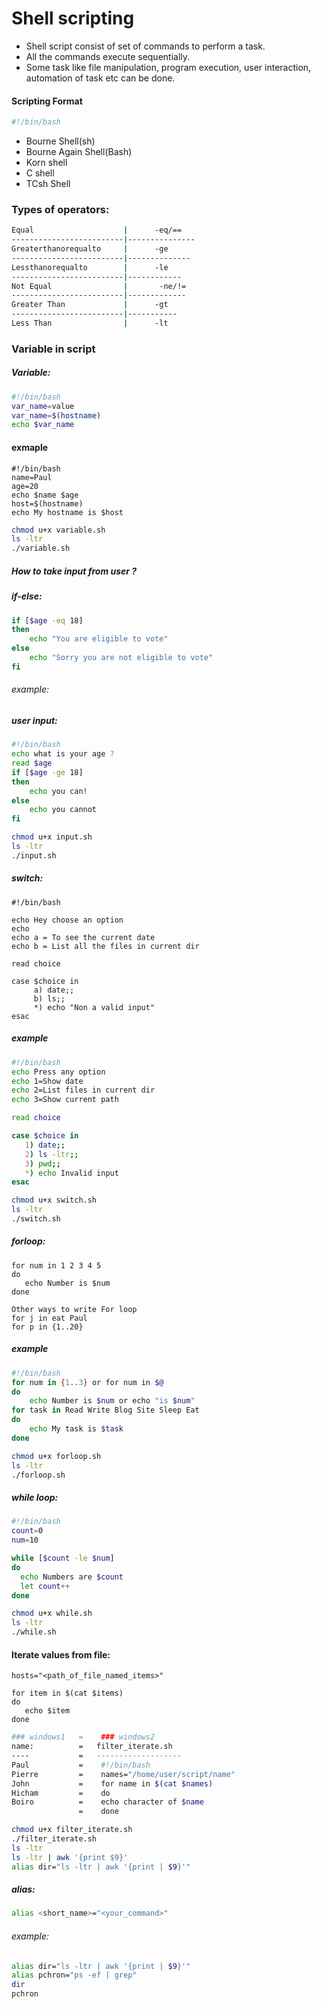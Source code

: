 # Shell scripting 

* Shell script consist of set of commands to perform a task.
* All the commands execute sequentially.
* Some task like file manipulation, program execution, user interaction, automation of task etc can be done.

#### Scripting Format
```bash
#!/bin/bash
```
- Bourne Shell(sh)
- Bourne Again Shell(Bash)
- Korn shell
- C shell
- TCsh Shell

### Types of operators:
```bash
Equal                    |      -eq/==
-------------------------|---------------
Greaterthanorequalto     |      -ge
-------------------------|--------------
Lessthanorequalto        |      -le
-------------------------|------------
Not Equal                |       -ne/!=
-------------------------|-------------
Greater Than             |      -gt
-------------------------|-----------
Less Than                |      -lt
```

### Variable in script
##### Variable:
```bash
#!/bin/bash
var_name=value
var_name=$(hostname)
echo $var_name
```
#### exmaple
```
#!/bin/bash
name=Paul
age=20
echo $name $age
host=$(hostname)
echo My hostname is $host
```
```bash
chmod u+x variable.sh
ls -ltr
./variable.sh
```


##### How to take input from user ?
##### if-else:
```bash
if [$age -eq 18]
then
    echo "You are eligible to vote"
else
    echo "Sorry you are not eligible to vote"
fi
```
###### example:

##### user input:
```bash
#!/bin/bash
echo what is your age ?
read $age
if [$age -ge 18]
then
    echo you can!
else
    echo you cannot
fi
```
```bash
chmod u+x input.sh
ls -ltr
./input.sh
```

##### switch:
```
#!/bin/bash

echo Hey choose an option
echo
echo a = To see the current date
echo b = List all the files in current dir

read choice

case $choice in
     a) date;;
     b) ls;;
     *) echo "Non a valid input"
esac
```
##### example
```bash
#!/bin/bash
echo Press any option
echo 1=Show date
echo 2=List files in current dir
echo 3=Show current path

read choice

case $choice in
   1) date;;
   2) ls -ltr;;
   3) pwd;;
   *) echo Invalid input
esac
```
```bash
chmod u+x switch.sh
ls -ltr
./switch.sh
```

##### forloop:
```
for num in 1 2 3 4 5
do
   echo Number is $num
done

Other ways to write For loop
for j in eat Paul
for p in {1..20}
```
##### example
```bash
#!/bin/bash
for num in {1..3} or for num in $@
do
    echo Number is $num or echo "is $num"
for task in Read Write Blog Site Sleep Eat
do
    echo My task is $task
done
```
```bash
chmod u+x forloop.sh
ls -ltr
./forloop.sh
```
##### while loop:
```bash
#!/bin/bash
count=0
num=10

while [$count -le $num]
do
  echo Numbers are $count
  let count++
done
```
```bash
chmod u+x while.sh
ls -ltr
./while.sh
```

#### Iterate values from file:
```
hosts="<path_of_file_named_items>"

for item in $(cat $items)
do
   echo $item
done
```

```bash
### windows1   =    ### windows2
name:          =   filter_iterate.sh 
----           =   -------------------
Paul           =    #!/bin/bash
Pierre         =    names="/home/user/script/name"
John           =    for name in $(cat $names)
Hicham         =    do
Boiro          =    echo character of $name
               =    done
```
```bash
chmod u+x filter_iterate.sh
./filter_iterate.sh
ls -ltr
ls -ltr | awk '{print $9}'
alias dir="ls -ltr | awk '{print | $9}'"
```
##### alias:
```bash
alias <short_name>="<your_command>"
```
###### example:
```bash
alias dir="ls -ltr | awk '{print | $9}'"
alias pchron="ps -ef | grep"
dir
pchron
```
